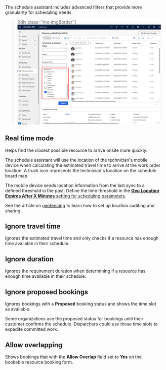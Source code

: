 The schedule assistant includes advanced filters that provide more granularity for scheduling needs.

> [!div class="mx-imgBorder"]
> ![Screenshot of the advanced filters exposed in the schedule assistant.](../../field-service/media/scheduling-schedule-assistant-advanced-filters.png)

## Real time mode

Helps find the closest possible resource to arrive onsite more quickly.

The schedule assistant will use the location of the technician's mobile device when calculating the estimated travel time to arrive at the work order location. A truck icon represents the technician's location on the schedule board map.

The mobile device sends location information from the last sync to a defined threshold in the past. Define the time threshold in the [**Geo Location Expires After X Minutes** setting for scheduling parameters](../../field-service/scheduling-parameters-settings.md#geo-data).

See the article on [geofencing](../../field-service/mobile/configure-geofencing.md) to learn how to set up location auditing and sharing.

## Ignore travel time

Ignores the estimated travel time and only checks if a resource has enough time available in their schedule.

## Ignore duration

Ignores the requirement duration when determining if a resource has enough time available in their schedule.

## Ignore proposed bookings

Ignores bookings with a **Proposed** booking status and shows the time slot as available.

Some organizations use the proposed status for bookings until their customer confirms the schedule. Dispatchers could use those time slots to expedite committed work.

## Allow overlapping

Shows bookings that with the **Allow Overlap** field set to **Yes** on the bookable resource booking form.

